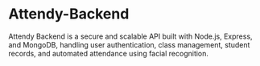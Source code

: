 # Attendy-Backend
Attendy Backend is a secure and scalable API built with Node.js, Express, and MongoDB, handling user authentication, class management, student records, and automated attendance using facial recognition.
